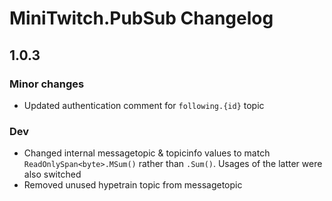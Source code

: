 # MiniTwitch.PubSub Changelog

## 1.0.3

### Minor changes

- Updated authentication comment for `following.{id}` topic

### Dev

- Changed internal messagetopic & topicinfo values to match `ReadOnlySpan<byte>.MSum()` rather than `.Sum()`. Usages of the latter were also switched
- Removed unused hypetrain topic from messagetopic
